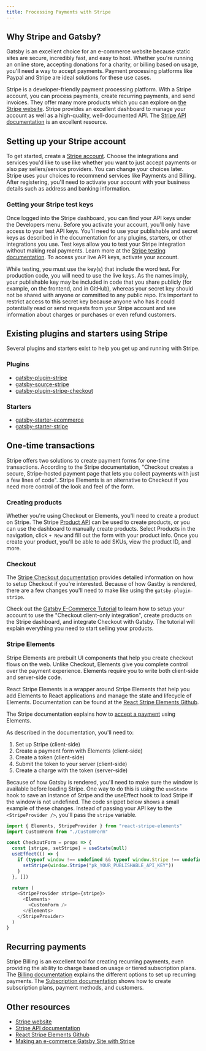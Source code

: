 ```yaml
---
title: Processing Payments with Stripe
---
```


## Why Stripe and Gatsby?

Gatsby is an excellent choice for an e-commerce website because static sites are secure, incredibly fast, and easy to host. Whether you're running an online store, accepting donations for a charity, or billing based on usage, you'll need a way to accept payments. Payment processing platforms like Paypal and Stripe are ideal solutions for these use cases.

Stripe is a developer-friendly payment processing platform. With a Stripe account, you can process payments, create recurring payments, and send invoices. They offer many more products which you can explore on [the Stripe website](https://stripe.com/). Stripe provides an excellent dashboard to manage your account as well as a high-quality, well-documented API. The [Stripe API documentation](https://stripe.com/docs/api) is an excellent resource.

## Setting up your Stripe account

To get started, create a [Stripe account](https://dashboard.stripe.com/register). Choose the integrations and services you'd like to use like whether you want to just accept payments or also pay sellers/service providers. You can change your choices later. Stripe uses your choices to recommend services like Payments and Billing. After registering, you'll need to activate your account with your business details such as address and banking information.

### Getting your Stripe test keys

Once logged into the Stripe dashboard, you can find your API keys under the Developers menu. Before you activate your account, you'll only have access to your test API keys. You'll need to use your publishable and secret keys as described in the documentation for any plugins, starters, or other integrations you use. Test keys allow you to test your Stripe integration without making real payments. Learn more at the [Stripe testing documentation](https://stripe.com/docs/testing). To access your live API keys, activate your account.

While testing, you must use the key(s) that include the word test. For production code, you will need to use the live keys. As the names imply, your publishable key may be included in code that you share publicly (for example, on the frontend, and in GitHub), whereas your secret key should not be shared with anyone or committed to any public repo. It’s important to restrict access to this secret key because anyone who has it could potentially read or send requests from your Stripe account and see information about charges or purchases or even refund customers.

## Existing plugins and starters using Stripe

Several plugins and starters exist to help you get up and running with Stripe.

### Plugins

- [gatsby-plugin-stripe](https://www.gatsbyjs.org/packages/gatsby-plugin-stripe/)
- [gatsby-source-stripe](https://www.gatsbyjs.org/packages/gatsby-source-stripe/)
- [gatsby-plugin-stripe-checkout](https://www.gatsbyjs.org/packages/gatsby-plugin-stripe-checkout/)

### Starters

- [gatsby-starter-ecommerce](https://www.gatsbyjs.org/starters/parmsang/gatsby-starter-ecommerce/)
- [gatsby-starter-stripe](https://www.gatsbyjs.org/starters/brxck/gatsby-starter-stripe/)

## One-time transactions

Stripe offers two solutions to create payment forms for one-time transactions. According to the Stripe documentation, "Checkout creates a secure, Stripe-hosted payment page that lets you collect payments with just a few lines of code". Stripe Elements is an alternative to Checkout if you need more control of the look and feel of the form.

### Creating products

Whether you're using Checkout or Elements, you'll need to create a product on Stripe. The Stripe [Product API](https://stripe.com/docs/api/products/create) can be used to create products, or you can use the dashboard to manually create products. Select Products in the navigation, click `+ New` and fill out the form with your product info. Once you create your product, you'll be able to add SKUs, view the product ID, and more.

### Checkout

The [Stripe Checkout documentation](https://stripe.com/docs/payments/checkout/one-time) provides detailed information on how to setup Checkout if you're interested. Because of how Gastby is rendered, there are a few changes you'll need to make like using the `gatsby-plugin-stripe`.

Check out the [Gatsby E-Commerce Tutorial](https://www.gatsbyjs.org/tutorial/ecommerce-tutorial/#installing-the-stripejs-plugin) to learn how to setup your account to use the "Checkout client-only integration", create products on the Stripe dashboard, and integrate Checkout with Gatsby. The tutorial will explain everything you need to start selling your products.

### Stripe Elements

Stripe Elements are prebuilt UI components that help you create checkout flows on the web. Unlike Checkout, Elements give you complete control over the payment experience. Elements require you to write both client-side and server-side code.

React Stripe Elements is a wrapper around Stripe Elements that help you add Elements to React applications and manage the state and lifecycle of Elements. Documentation can be found at the [React Stripe Elements Github](https://github.com/stripe/react-stripe-elements).

The Stripe documentation explains how to [accept a payment](https://stripe.com/docs/payments/accept-a-payment-charges#node) using Elements.

As described in the documentation, you'll need to:

1. Set up Stripe (client-side)
2. Create a payment form with Elements (client-side)
3. Create a token (client-side)
4. Submit the token to your server (client-side)
5. Create a charge with the token (server-side)

Because of how Gatsby is rendered, you'll need to make sure the window is available before loading Stripe. One way to do this is using the `useState` hook to save an instance of Stripe and the useEffect hook to load Stripe if the window is not undefined. The code snippet below shows a small example of these changes. Instead of passing your API key to the `<StripeProvider />`, you'll pass the `stripe` variable.

```javascript
import { Elements, StripeProvider } from "react-stripe-elements"
import CustomForm from "./CustomForm"

const CheckoutForm = props => {
  const [stripe, setStripe] = useState(null)
  useEffect(() => {
    if (typeof window !== undefined && typeof window.Stripe !== undefined) {
      setStripe(window.Stripe("pk_YOUR_PUBLISHABLE_API_KEY"))
    }
  }, [])

  return (
    <StripeProvider stripe={stripe}>
      <Elements>
        <CustomForm />
      </Elements>
    </StripeProvider>
  )
}
```

## Recurring payments

Stripe Billing is an excellent tool for creating recurring payments, even providing the ability to charge based on usage or tiered subscription plans. The [Billing documentation](https://stripe.com/docs/billing) explains the different options to set up recurring payments. The [Subscription documentation](https://stripe.com/docs/billing/subscriptions/set-up-subscription) shows how to create subscription plans, payment methods, and customers.

## Other resources

- [Stripe website](https://stripe.com/)
- [Stripe API documentation](https://stripe.com/docs/api)
- [React Stripe Elements Github](https://github.com/stripe/react-stripe-elements)
- [Making an e-commerce Gatsby Site with Stripe](https://www.gatsbyjs.org/tutorial/ecommerce-tutorial/)
